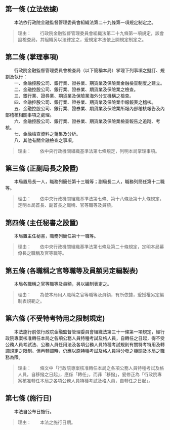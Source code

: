 第一條 (立法依據)
-----------------
　　本法依行政院金融監督管理委員會組織法第二十九條第一項規定制定之。  
> 理由：　　行政院金融監督管理委員會組織法第二十九條第一項規定，該會設檢查局，其組織另以法律定之，爰規定本法依上開規定制定之。



第二條 (掌理事項)
-----------------
　　行政院金融監督管理委員會檢查局（以下簡稱本局）掌理下列事項之擬訂、規劃及執行：  
　　一、金融控股公司、銀行業、證券業、期貨業及保險業金融檢查制度之建立。  
　　二、金融控股公司、銀行業、證券業、期貨業及保險業之檢查。  
　　三、銀行業、證券業、期貨業及保險業海外分支機構之檢查。  
　　四、金融控股公司、銀行業、證券業、期貨業及保險業申報報表之稽核。  
　　五、金融控股公司、銀行業、證券業、期貨業及保險業所報內部稽核報告及內部稽核相關事項之處理。  
　　六、金融控股公司、銀行業、證券業、期貨業及保險業檢查報告之追蹤、考核。  
　　七、金融檢查資料之蒐集及分析。  
　　八、其他有關金融檢查之事項。  
> 理由：　　依中央行政機關組織基準法第七條規定，列明本局掌理事項。



第三條 (正副局長之設置)
-----------------------
　　本局置局長一人，職務列簡任第十三職等；副局長二人，職務列簡任第十二職等。  
> 理由：　　依中央行政機關組織基準法第七條、第十八條及第十九條規定，定明本局首長、副首長之職稱、官等職等及員額。



第四條 (主任秘書之設置)
-----------------------
　　本局置主任秘書，職務列簡任第十一職等。  
> 理由：　　依中央行政機關組織基準法第七條及第二十條規定，定明本局幕僚長之職稱及官等職等。



第五條 (各職稱之官等職等及員額另定編製表)
-----------------------------------------
　　本局各職稱之官等職等及員額，另以編制表定之。  
> 理由：　　為使本局用人職稱之官等職等及員額，有所依據，爰授權另定編制表規範之。



第六條 (不受特考特用之限制規定)
-------------------------------
　　本法施行前依行政院金融監督管理委員會組織法第三十一條第一項規定，經行政院專案核准轉任本局之各項公務人員特種考試及格人員，自轉任之日起，得不受公務人員考試法、公務人員任用法及各項公務人員特種考試規則有關特考特用及轉調規定之限制。但再轉調時，仍應以原特種考試及格人員得分發之機關及本局之職務為限。  
> 理由：　　條文中「行政院專案核准轉任本局之各項公務人員特種考試及格人員，自移撥之日起」，應係「轉任」，而非「移撥」，爰修正為「行政院專案核准轉任本局之各項公務人員特種考試及格人員，自轉任之日起」。



第七條 (施行日)
---------------
　　本法自公布日施行。  
> 理由：　　本法之施行日期。